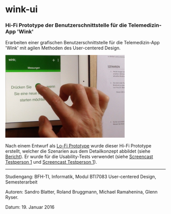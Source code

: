 # wink-ui
### Hi-Fi Prototype der Benutzerschnittstelle für die Telemedizin-App 'Wink'
 
Erarbeiten einer grafischen Benutzerschnittstelle für die Telemedizin-App 'Wink' mit agilen Methoden des User-centered Design. 

![Usability-Test](UCD-Testperson1-resized.png "Usability-Test")

Nach einem Entwurf als [Lo-Fi Prototype](https://speakerdeck.com/brugr9/wink-lo-fi-prototype) wurde dieser Hi-Fi Prototype erstellt, welcher die Szenarien aus dem Detailkonzept abbildet (siehe [Bericht](https://www.hashdoc.com/documents/476937/user-centered-design-f-r-mobile-app)). Er wurde für die Usability-Tests verwendet (siehe [Screencast Testperson 1](https://vimeo.com/210055843) und [Screencast Testperson 1](https://vimeo.com/210064865)).

<hr>
Studiengang: BFH-TI, Informatik, Modul BTI7083 User-centered Design, Semesterarbeit

Autoren: Sandro Blatter, Roland Bruggmann, Michael Ramahenina, Glenn Ryser.

Datum: 19. Januar 2016
